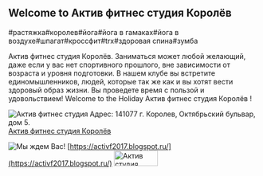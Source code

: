 ## Welcome to Актив фитнес студия Королёв 
#растяжка#королев#йога#йога в гамаках#йога в воздухе#шпагат#кроссфит#trx#здоровая спина#зумба

Актив фитнес студия Королёв. Заниматься может любой желающий, даже если у вас нет спортивного прошлого, 
вне зависимости от возраста и уровня подготовки. В нашем клубе вы встретите единомышленников,
людей, которые так же как и вы хотят вести здоровый образ жизни. Вы проведете время с пользой и удовольствием!
Welcome to the Holiday Актив фитнес студия Королёв !

![Актив фитнес студия Адрес: 141077 г. Королев, Октябрьский бульвар, дом 5.](https://4.bp.blogspot.com/-KkSoko-cfhU/WruOS-99z1I/AAAAAAAAAeE/2QfsRDoaVfA-iBaHdDpPTIr0vGot0OVhgCLcBGAs/s400/%25D1%2580%25D0%25B0%25D1%2581%25D1%2582%25D1%258F%25D0%25B6%25D0%25BA%25D0%25B0-ANIMATION.gif)
[Актив фитнес студия Королёв](https://activf2017.blogspot.ru/)

![Мы ждем Вас!](https://4.bp.blogspot.com/-Vozw--6GEa8/WraWA26N2bI/AAAAAAAAAU8/4e-lxnOtVRwejgg77jOfKKXkO4o7J1-IwCEwYBhgL/s1600/%25D0%2590%25D0%25BA%25D1%2582%25D0%25B8%25D0%25B2%2B%25D0%259A%25D0%25BE%25D1%2580%25D0%25BE%25D0%25BB%25D0%25B5%25D0%25B2.jpg)
[https://activf2017.blogspot.ru/](https://activf2017.blogspot.ru/)
<a href="https://activf2017.blogspot.ru/"><img alt="Актив студия фитнеса Королёв" src="https://goo.gl/gjB9GV" height="31" width="88" border="0" /></a>

<script type="text/javascript">(function() {
  if (window.pluso)if (typeof window.pluso.start == "function") return;
  if (window.ifpluso==undefined) { window.ifpluso = 1;
    var d = document, s = d.createElement('script'), g = 'getElementsByTagName';
    s.type = 'text/javascript'; s.charset='UTF-8'; s.async = true;
    s.src = ('https:' == window.location.protocol ? 'https' : 'http')  + '://share.pluso.ru/pluso-like.js';
    var h=d[g]('body')[0];
    h.appendChild(s);
  }})();</script>
<div class="pluso" data-background="#ebebeb" data-options="small,square,line,horizontal,counter,theme=04" data-services="vkontakte,odnoklassniki,facebook,twitter,google,pinterest,moimir,tumblr,instapaper" data-url="https://github.com/activf2017" data-title="Актив фитнес студия Королёв " data-user="28998317"></div>
